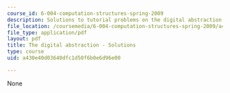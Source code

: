 ```yaml
---
course_id: 6-004-computation-structures-spring-2009
description: Solutions to tutorial problems on the digital abstraction.
file_location: /coursemedia/6-004-computation-structures-spring-2009/a430e40d03640dfc1d50f6b0e6d96e00_MIT6_004s09_tutor02_sol.pdf
file_type: application/pdf
layout: pdf
title: The digital abstraction - Solutions
type: course
uid: a430e40d03640dfc1d50f6b0e6d96e00

---
```

None